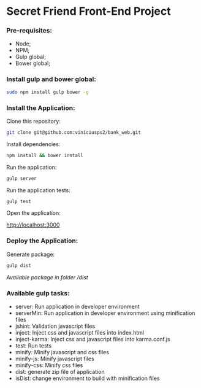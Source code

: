 Secret Friend Front-End Project
===

### Pre-requisites:
* Node;
* NPM;
* Gulp global;
* Bower global;

### Install gulp and bower global:
```sh
sudo npm install gulp bower -g
```

### Install the Application:
Clone this repository:
```sh
git clone git@github.com:viniciusps2/bank_web.git
```

Install dependencies:
```sh
npm install && bower install
```

Run the application:
```sh
gulp server
```

Run the application tests:
```sh
gulp test
```

Open the application:

[http://localhost:3000](http://localhost:3000)

### Deploy the Application:

Generate package:
```sh
gulp dist
```
*Available package in folder /dist*

### Available gulp tasks:
* server: Run application in developer environment
* serverMin: Run application in developer environment using minification files
* jshint: Validation javascript files
* inject: Inject css and javascript files into index.html
* inject-karma: Inject css and javascript files into karma.conf.js
* test: Run tests
* minify: Minify javascript and css files
* minify-js: Minify javascript files
* minify-css: Minify css files
* dist: generate zip file of application
* isDist: change environment to build with minification files
